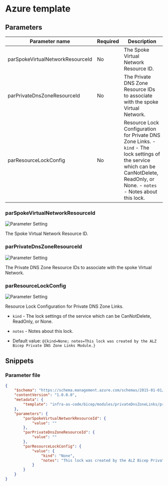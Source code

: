 # Azure template

## Parameters

Parameter name | Required | Description
-------------- | -------- | -----------
parSpokeVirtualNetworkResourceId | No       | The Spoke Virtual Network Resource ID.
parPrivateDnsZoneResourceId | No       | The Private DNS Zone Resource IDs to associate with the spoke Virtual Network.
parResourceLockConfig | No       | Resource Lock Configuration for Private DNS Zone Links.  - `kind` - The lock settings of the service which can be CanNotDelete, ReadOnly, or None. - `notes` - Notes about this lock.  

### parSpokeVirtualNetworkResourceId

![Parameter Setting](https://img.shields.io/badge/parameter-optional-green?style=flat-square)

The Spoke Virtual Network Resource ID.

### parPrivateDnsZoneResourceId

![Parameter Setting](https://img.shields.io/badge/parameter-optional-green?style=flat-square)

The Private DNS Zone Resource IDs to associate with the spoke Virtual Network.

### parResourceLockConfig

![Parameter Setting](https://img.shields.io/badge/parameter-optional-green?style=flat-square)

Resource Lock Configuration for Private DNS Zone Links.

- `kind` - The lock settings of the service which can be CanNotDelete, ReadOnly, or None.
- `notes` - Notes about this lock.



- Default value: `@{kind=None; notes=This lock was created by the ALZ Bicep Private DNS Zone Links Module.}`

## Snippets

### Parameter file

```json
{
    "$schema": "https://schema.management.azure.com/schemas/2015-01-01/deploymentParameters.json#",
    "contentVersion": "1.0.0.0",
    "metadata": {
        "template": "infra-as-code/bicep/modules/privateDnsZoneLinks/privateDnsZoneLinks.json"
    },
    "parameters": {
        "parSpokeVirtualNetworkResourceId": {
            "value": ""
        },
        "parPrivateDnsZoneResourceId": {
            "value": ""
        },
        "parResourceLockConfig": {
            "value": {
                "kind": "None",
                "notes": "This lock was created by the ALZ Bicep Private DNS Zone Links Module."
            }
        }
    }
}
```
